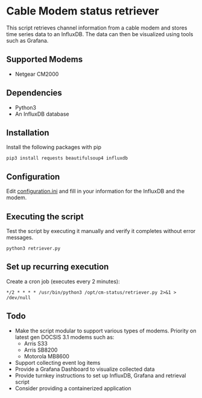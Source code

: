 # Cable Modem status retriever

This script retrieves channel information from a cable modem and stores time series data to an InfluxDB. The data can then be visualized using tools such as Grafana.

## Supported Modems

* Netgear CM2000

## Dependencies

* Python3
* An InfluxDB database

## Installation

Install the following packages with pip

`pip3 install requests beautifulsoup4 influxdb`

## Configuration

Edit [configuration.ini](./configuration.ini) and fill in your information for the InfluxDB and the modem.

## Executing the script

Test the script by executing it manually and verify it completes without error messages.

`python3 retriever.py`

## Set up recurring execution

Create a cron job (executes every 2 minutes):

`*/2 * * * * /usr/bin/python3 /opt/cm-status/retriever.py 2>&1 > /dev/null`

## Todo

* Make the script modular to support various types of modems. Priority on latest gen DOCSIS 3.1 modems such as:
  * Arris S33
  * Arris SB8200
  * Motorola MB8600
* Support collecting event log items
* Provide a Grafana Dashboard to visualize collected data
* Provide turnkey instructions to set up InfluxDB, Grafana and retrieval script
* Consider providing a containerized application